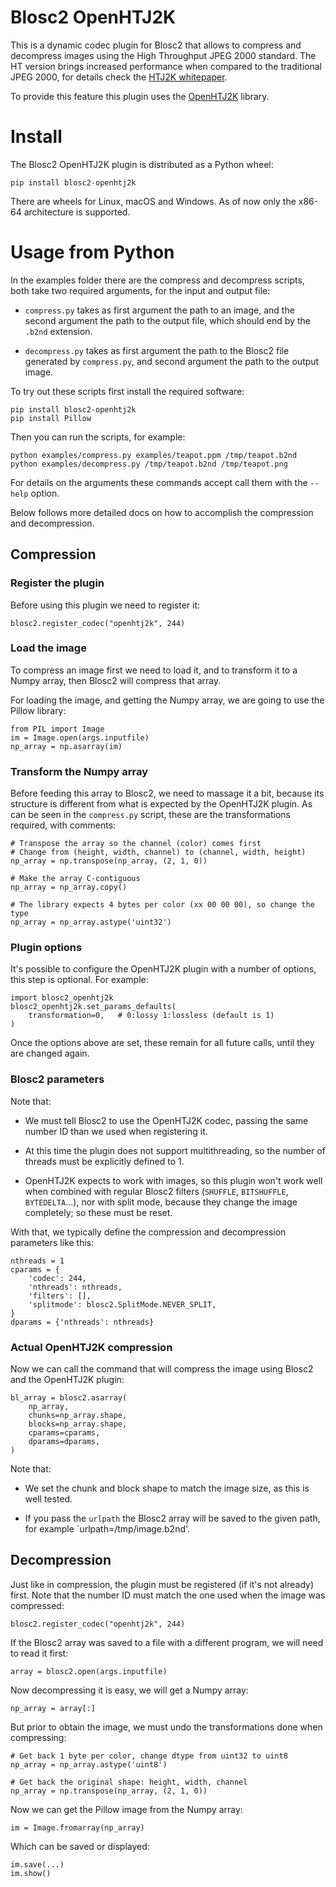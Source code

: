 # Blosc2 OpenHTJ2K

This is a dynamic codec plugin for Blosc2 that allows to compress and decompress images
using the High Throughput JPEG 2000 standard. The HT version brings increased performance
when compared to the traditional JPEG 2000, for details check the
[HTJ2K whitepaper](https://ds.jpeg.org/whitepapers/jpeg-htj2k-whitepaper.pdf).

To provide this feature this plugin uses the
[OpenHTJ2K](https://github.com/osamu620/OpenHTJ2K) library.

# Install

The Blosc2 OpenHTJ2K plugin is distributed as a Python wheel:

    pip install blosc2-openhtj2k

There are wheels for Linux, macOS and Windows. As of now only the x86-64 architecture is
supported.

# Usage from Python

In the examples folder there are the compress and decompress scripts, both take two
required arguments, for the input and output file:

- `compress.py` takes as first argument the path to an image, and the second argument the
  path to the output file, which should end by the `.b2nd` extension.

- `decompress.py` takes as first argument the path to the Blosc2 file generated by
  `compress.py`, and second argument the path to the output image.

To try out these scripts first install the required software:

    pip install blosc2-openhtj2k
    pip install Pillow

Then you can run the scripts, for example:

    python examples/compress.py examples/teapot.ppm /tmp/teapot.b2nd
    python examples/decompress.py /tmp/teapot.b2nd /tmp/teapot.png

For details on the arguments these commands accept call them with the `--help` option.

Below follows more detailed docs on how to accomplish the compression and decompression.

## Compression

### Register the plugin

Before using this plugin we need to register it:

    blosc2.register_codec("openhtj2k", 244)

### Load the image

To compress an image first we need to load it, and to transform it to a Numpy array, then
Blosc2 will compress that array.

For loading the image, and getting the Numpy array, we are going to use the Pillow
library:

    from PIL import Image
    im = Image.open(args.inputfile)
    np_array = np.asarray(im)

### Transform the Numpy array

Before feeding this array to Blosc2, we need to massage it a bit, because its structure
is different from what is expected by the OpenHTJ2K plugin. As can be seen in the
`compress.py` script, these are the transformations required, with comments:

    # Transpose the array so the channel (color) comes first
    # Change from (height, width, channel) to (channel, width, height)
    np_array = np.transpose(np_array, (2, 1, 0))

    # Make the array C-contiguous
    np_array = np_array.copy()

    # The library expects 4 bytes per color (xx 00 00 00), so change the type
    np_array = np_array.astype('uint32')

### Plugin options

It's possible to configure the OpenHTJ2K plugin with a number of options, this step is
optional. For example:

    import blosc2_openhtj2k
    blosc2_openhtj2k.set_params_defaults(
        transformation=0,   # 0:lossy 1:lossless (default is 1)
    )

Once the options above are set, these remain for all future calls, until they are changed
again.

### Blosc2 parameters

Note that:

- We must tell Blosc2 to use the OpenHTJ2K codec, passing the same number ID than we used
  when registering it.

- At this time the plugin does not support multithreading, so the number of threads must
  be explicitly defined to 1.

- OpenHTJ2K expects to work with images, so this plugin won't work well when combined
  with regular Blosc2 filters (`SHUFFLE`, `BITSHUFFLE`, `BYTEDELTA`...), nor with split mode,
  because they change the image completely; so these must be reset.

With that, we typically define the compression and decompression parameters like this:

    nthreads = 1
    cparams = {
        'codec': 244,
        'nthreads': nthreads,
        'filters': [],
        'splitmode': blosc2.SplitMode.NEVER_SPLIT,
    }
    dparams = {'nthreads': nthreads}

### Actual OpenHTJ2K compression

Now we can call the command that will compress the image using Blosc2 and the OpenHTJ2K
plugin:

    bl_array = blosc2.asarray(
        np_array,
        chunks=np_array.shape,
        blocks=np_array.shape,
        cparams=cparams,
        dparams=dparams,
    )

Note that:

- We set the chunk and block shape to match the image size, as this is well tested.

- If you pass the `urlpath` the Blosc2 array will be saved to the given path, for
  example `urlpath=/tmp/image.b2nd'.


## Decompression

Just like in compression, the plugin must be registered (if it's not already) first.
Note that the number ID must match the one used when the image was compressed:

    blosc2.register_codec("openhtj2k", 244)

If the Blosc2 array was saved to a file with a different program, we will need to read it
first:

    array = blosc2.open(args.inputfile)

Now decompressing it is easy, we will get a Numpy array:

    np_array = array[:]

But prior to obtain the image, we must undo the transformations done when compressing:

    # Get back 1 byte per color, change dtype from uint32 to uint8
    np_array = np_array.astype('uint8')

    # Get back the original shape: height, width, channel
    np_array = np.transpose(np_array, (2, 1, 0))

Now we can get the Pillow image from the Numpy array:

    im = Image.fromarray(np_array)

Which can be saved or displayed:

    im.save(...)
    im.show()
